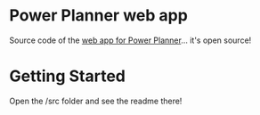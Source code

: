 # Power Planner web app
Source code of the [web app for Power Planner](https://powerplanner.net/login)... it's open source!

# Getting Started
Open the /src folder and see the readme there!